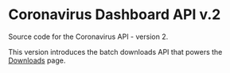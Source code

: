 # Coronavirus Dashboard API v.2

Source code for the Coronavirus API - version 2. 

This version introduces the batch downloads API that powers 
the [Downloads](https://coronavirus.data.gov.uk/details/download) page.

 